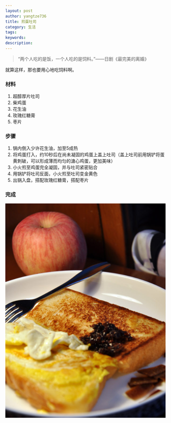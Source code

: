 ```yaml
---
layout: post
author: yangtze736
title: 煎蛋吐司
category: 生活
tags: 
keywords: 
description: 
---
```


> “两个人吃的是饭，一个人吃的是饲料。”——日剧《最完美的离婚》

就算这样，那也要用心地吃饲料啊。

### 材料

1. 超醇厚片吐司
2. 柴鸡蛋
3. 花生油
4. 玫瑰红糖膏
5. 枣片

### 步骤

1. 锅内倒入少许花生油，加至5成热
2. 将鸡蛋打入，约10秒后在尚未凝固的鸡蛋上盖上吐司（盖上吐司前用锅铲将蛋黄刺破，可以形成薄而均匀的溏心鸡蛋，更加美味）
3. 小火煎至鸡蛋完全凝固，并与吐司紧密贴合
4. 用锅铲将吐司反面，小火煎至吐司变金黄色
5. 出锅入盘，搭配玫瑰红糖膏，搭配枣片

### 完成

![1](/public/img/food/toast.jpg)

